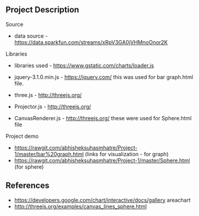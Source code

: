 
## Project Description

Source 
- data source - https://data.sparkfun.com/streams/xRpV3GA0jVHMnoOnor2K

Libraries
- libraries used - https://www.gstatic.com/charts/loader.js
- jquery-3.1.0.min.js - https://jquery.com/
  this was used for bar graph.html file.

- three.js - http://threejs.org/
- Projector.js - http://threejs.org/
- CanvasRenderer.js - http://threejs.org/
 these were used for Sphere.html file

Project demo
- https://rawgit.com/abhisheksuhasmhatre/Project-1/master/bar%20graph.html (links for visualization - for graph)
- https://rawgit.com/abhisheksuhasmhatre/Project-1/master/Sphere.html (for sphere)

## References
- https://developers.google.com/chart/interactive/docs/gallery areachart
- http://threejs.org/examples/canvas_lines_sphere.html
